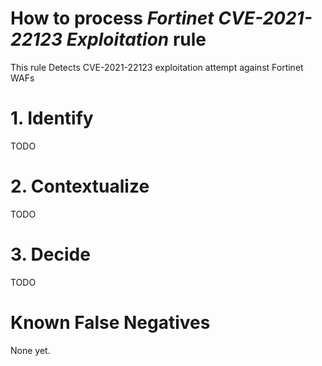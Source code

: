 # How to process *Fortinet CVE-2021-22123 Exploitation* rule
This rule Detects CVE-2021-22123 exploitation attempt against Fortinet WAFs

# 1. Identify
TODO

# 2. Contextualize
TODO

# 3. Decide
TODO

# Known False Negatives
None yet.
